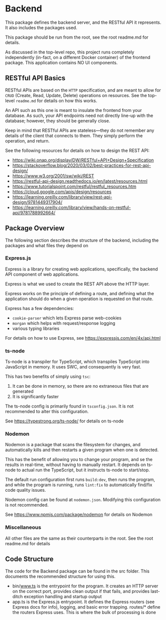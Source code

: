 # Backend

This package defines the backend server, and the RESTful API it
represents. It also includes the packages used.

This package should be run from the root, see the root readme.md for details.

As discussed in the top-level repo, this project runs completely independently
(in-fact, on a different Docker container) of the frontend package. This application
contains NO UI components.

## RESTful API Basics
RESTful APIs are based on the `HTTP` specification, and are
meant to allow for `CRUD` (Create, Read, Update, Delete) operations
on resources. See the top-level `readme.md` for details on how this
works.

An API such as this one is meant to insulate the frontend from your database.
As such, your API endpoints need not directly line-up with the database;
however, they should be generally close.

Keep in mind that RESTful APIs are stateless—they do not remember
any details of the client that connects to them. They simply perform the
operation, and return.

See the following resources for details on how to design the REST API:
- https://wiki.onap.org/display/DW/RESTful+API+Design+Specification
- https://stackoverflow.blog/2020/03/02/best-practices-for-rest-api-design/
- https://www.w3.org/2001/sw/wiki/REST
- https://restful-api-design.readthedocs.io/en/latest/resources.html
- https://www.tutorialspoint.com/restful/restful_resources.htm
- https://cloud.google.com/apis/design/resources
- https://learning.oreilly.com/library/view/rest-api-design/9781449317904/
- https://learning.oreilly.com/library/view/hands-on-restful-api/9781788992664/

## Package Overview
The following section describes the structure of the backend, including the packages
and what files they depend on

### Express.js
Express is a library for creating web applications, specifically,
the backend API component of web applications.

Express is what we used to create the REST API above the HTTP layer.

Express works on the principle of defining a route, and defining what the application
should do when a given operation is requested on that route.

Express has a few dependencies:
- `cookie-parser` which lets Express parse web-cookies
- `morgan` which helps with request/response logging
- various typing libraries

For details on how to use Express, see https://expressjs.com/en/4x/api.html

### ts-node
Ts-node is a transpiler for TypeScript, which transpiles TypeScript into
JavaScript in memory. It uses SWC, and consequently is very fast.

This has two benefits of simply using `tsc`:
1. It can be done in memory, so there are no extraneous files that are 
generated
2. It is significantly faster

The ts-node config is primarily found in `tsconfig.json`. It is not recommended
to alter this configuration.

See https://typestrong.org/ts-node/ for details on ts-node

### Nodemon
Nodemon is a package that scans the filesystem for changes,
and automatically kills and then restarts a given program when one is
detected.

This has the benefit of allowing you to change your program, and se
the results in real-time, without having to manually restart. It depends
on ts-node to actual run the TypeScript, but it instructs ts-node
to start/stop.

The default run configuration first runs `build:dev`, then runs the program,
and while the program is running, runs `lint:fix` to automatically find/fix
code quality issues.

Nodemon config can be found at `nodemon.json`. Modifying this configuration
is not recommended.

See https://www.npmjs.com/package/nodemon for details on Nodemon

### Miscellaneous
All other files are the same as their counterparts in the root. See
the root readme.md for details

## Code Structure
The code for the Backend package can be found in the src folder. This
documents the recommended structure for using this.

- bin/www.ts is the entrypoint for the program. It creates an HTTP
server on the correct port, provides clean output if that fails, and provides
last-ditch exception handling and startup output
- app.ts is the Express.js entrypoint. It defines the Express routers 
(see Express docs for info), logging, and basic error trapping.
routes/* define the routers Express uses. This is where the bulk
of processing is done